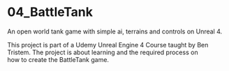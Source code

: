 # 04_BattleTank
An open world tank game with simple ai, terrains and controls on Unreal 4.

This project is part of a Udemy Unreal Engine 4 Course taught by Ben Tristem. The project is about learning and the required process on  
how to create the BattleTank game.
